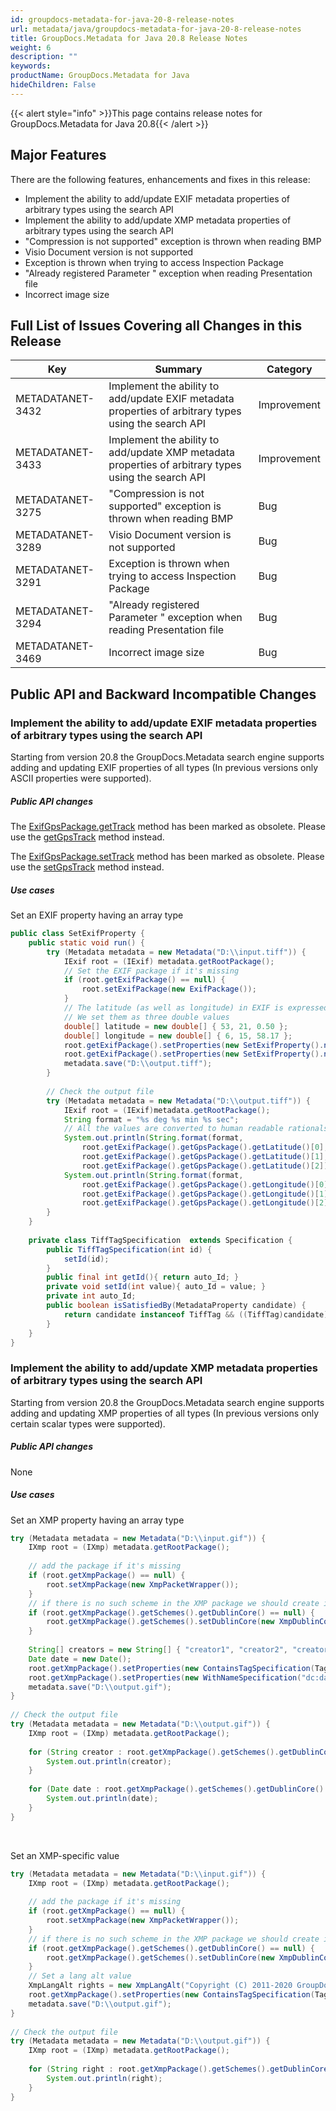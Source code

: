 ```yaml
---
id: groupdocs-metadata-for-java-20-8-release-notes
url: metadata/java/groupdocs-metadata-for-java-20-8-release-notes
title: GroupDocs.Metadata for Java 20.8 Release Notes
weight: 6
description: ""
keywords: 
productName: GroupDocs.Metadata for Java
hideChildren: False
---
```

{{< alert style="info" >}}This page contains release notes for GroupDocs.Metadata for Java 20.8{{< /alert >}}

## Major Features

  
There are the following features, enhancements and fixes in this release:

*   Implement the ability to add/update EXIF metadata properties of arbitrary types using the search API
*   Implement the ability to add/update XMP metadata properties of arbitrary types using the search API
*   "Compression is not supported" exception is thrown when reading BMP
*   Visio Document version is not supported
*   Exception is thrown when trying to access Inspection Package
*   "Already registered Parameter " exception when reading Presentation file
*   Incorrect image size

## Full List of Issues Covering all Changes in this Release

| Key | Summary | Category |
| --- | --- | --- |
| METADATANET-3432 | Implement the ability to add/update EXIF metadata properties of arbitrary types using the search API              | Improvement |
| METADATANET-3433 | Implement the ability to add/update XMP metadata properties of arbitrary types using the search API               | Improvement |
| METADATANET-3275 | "Compression is not supported" exception is thrown when reading BMP                                               | Bug         |
| METADATANET-3289 | Visio Document version is not supported                                                                           | Bug         |
| METADATANET-3291 | Exception is thrown when trying to access Inspection Package                                                      | Bug         |
| METADATANET-3294 | "Already registered Parameter " exception when reading Presentation file                                          | Bug         |
| METADATANET-3469 | Incorrect image size                                                                                              | Bug         |


## Public API and Backward Incompatible Changes

### Implement the ability to add/update EXIF metadata properties of arbitrary types using the search API

Starting from version 20.8 the GroupDocs.Metadata search engine supports adding and updating  EXIF properties of all types (In previous versions only ASCII properties were supported).

##### Public API changes

The [ExifGpsPackage.getTrack](https://apireference.groupdocs.com/metadata/java/com.groupdocs.metadata.core/ExifGpsPackage#getTrack()) method has been marked as obsolete. Please use the [getGpsTrack](https://apireference.groupdocs.com/metadata/java/com.groupdocs.metadata.core/ExifGpsPackage#getGpsTrack()) method instead.

The [ExifGpsPackage.setTrack](https://apireference.groupdocs.com/metadata/java/com.groupdocs.metadata.core/ExifGpsPackage#setTrack(java.lang.String)) method has been marked as obsolete. Please use the [setGpsTrack](https://apireference.groupdocs.com/metadata/java/com.groupdocs.metadata.core/ExifGpsPackage#setGpsTrack(com.groupdocs.metadata.core.TiffRational)) method instead.

##### Use cases

Set an EXIF property having an array type


```java
public class SetExifProperty {
    public static void run() {
        try (Metadata metadata = new Metadata("D:\\input.tiff")) {
            IExif root = (IExif) metadata.getRootPackage();
            // Set the EXIF package if it's missing
            if (root.getExifPackage() == null) {
                root.setExifPackage(new ExifPackage());
            }
            // The latitude (as well as longitude) in EXIF is expressed as three rational values giving the degrees, minutes and seconds respectively
            // We set them as three double values
            double[] latitude = new double[] { 53, 21, 0.50 };
            double[] longitude = new double[] { 6, 15, 58.17 };
            root.getExifPackage().setProperties(new SetExifProperty().new TiffTagSpecification(TiffTagID.GpsLatitude), new PropertyValue(latitude));
            root.getExifPackage().setProperties(new SetExifProperty().new TiffTagSpecification(TiffTagID.GpsLongitude), new PropertyValue(longitude));
            metadata.save("D:\\output.tiff");
        }
         
        // Check the output file
        try (Metadata metadata = new Metadata("D:\\output.tiff")) {
            IExif root = (IExif)metadata.getRootPackage();
            String format = "%s deg %s min %s sec";
            // All the values are converted to human readable rationals
            System.out.println(String.format(format, 
                root.getExifPackage().getGpsPackage().getLatitude()[0],
                root.getExifPackage().getGpsPackage().getLatitude()[1],
                root.getExifPackage().getGpsPackage().getLatitude()[2]));
            System.out.println(String.format(format, 
                root.getExifPackage().getGpsPackage().getLongitude()[0],
                root.getExifPackage().getGpsPackage().getLongitude()[1],
                root.getExifPackage().getGpsPackage().getLongitude()[2]));
        }
    }
     
    private class TiffTagSpecification  extends Specification {
        public TiffTagSpecification(int id) {
            setId(id);
        }
        public final int getId(){ return auto_Id; }
        private void setId(int value){ auto_Id = value; }
        private int auto_Id;
        public boolean isSatisfiedBy(MetadataProperty candidate) {
            return candidate instanceof TiffTag && ((TiffTag)candidate).getTagID() == getId();
        }
    }
} 
```

### Implement the ability to add/update XMP metadata properties of arbitrary types using the search API

Starting from version 20.8 the GroupDocs.Metadata search engine supports adding and updating XMP properties of all types (In previous versions only certain scalar types were supported).

##### Public API changes 

None

##### Use cases

Set an XMP property having an array type

```java
try (Metadata metadata = new Metadata("D:\\input.gif")) {
    IXmp root = (IXmp) metadata.getRootPackage();
     
    // add the package if it's missing
    if (root.getXmpPackage() == null) {
        root.setXmpPackage(new XmpPacketWrapper());
    }
    // if there is no such scheme in the XMP package we should create it
    if (root.getXmpPackage().getSchemes().getDublinCore() == null) {
        root.getXmpPackage().getSchemes().setDublinCore(new XmpDublinCorePackage());
    }
     
    String[] creators = new String[] { "creator1", "creator2", "creator3" };
    Date date = new Date();
    root.getXmpPackage().setProperties(new ContainsTagSpecification(Tags.getPerson().getCreator()), new PropertyValue(creators));
    root.getXmpPackage().setProperties(new WithNameSpecification("dc:date"), new PropertyValue(date));
    metadata.save("D:\\output.gif");
}
 
// Check the output file
try (Metadata metadata = new Metadata("D:\\output.gif")) {
    IXmp root = (IXmp) metadata.getRootPackage();
     
    for (String creator : root.getXmpPackage().getSchemes().getDublinCore().getCreators()) {
        System.out.println(creator);
    }
     
    for (Date date : root.getXmpPackage().getSchemes().getDublinCore().getDates()) {
        System.out.println(date);
    }
} 
```
 

Set an XMP-specific value


```java
try (Metadata metadata = new Metadata("D:\\input.gif")) {
    IXmp root = (IXmp) metadata.getRootPackage();
     
    // add the package if it's missing
    if (root.getXmpPackage() == null) {
        root.setXmpPackage(new XmpPacketWrapper());
    }
    // if there is no such scheme in the XMP package we should create it
    if (root.getXmpPackage().getSchemes().getDublinCore() == null) {
        root.getXmpPackage().getSchemes().setDublinCore(new XmpDublinCorePackage());
    }
    // Set a lang alt value
    XmpLangAlt rights = new XmpLangAlt("Copyright (C) 2011-2020 GroupDocs. All Rights Reserved.");
    root.getXmpPackage().setProperties(new ContainsTagSpecification(Tags.getLegal().getCopyright()), rights);
    metadata.save("D:\\output.gif");
}
 
// Check the output file
try (Metadata metadata = new Metadata("D:\\output.gif")) {
    IXmp root = (IXmp) metadata.getRootPackage();
     
    for (String right : root.getXmpPackage().getSchemes().getDublinCore().getRights().toPlatformArray(String.class)) {
        System.out.println(right);
    }
}
```
